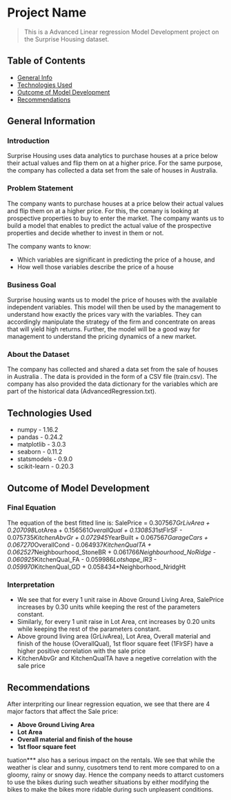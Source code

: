 # Project Name
> This is a Advanced Linear regression Model Development project on the Surprise Housing dataset.


## Table of Contents
* [General Info](#general-information)
* [Technologies Used](#technologies-used)
* [Outcome of Model Development](#Outcome-of-model-development)
* [Recommendations](#Recommendations)

<!-- You can include any other section that is pertinent to your problem -->

## General Information
### Introduction
Surprise Housing uses data analytics to purchase houses at a price below their actual values and flip them on at a higher price. For the same purpose, the company has collected a data set from the sale of houses in Australia.

### Problem Statement
The company wants to purchase houses at a price below their actual values and flip them on at a higher price. For this, the comany is looking at prospective properties to buy to enter the market. The company wants us to build a model that enables to predict the actual value of the prospective properties and decide whether to invest in them or not.

The company wants to know:
- Which variables are significant in predicting the price of a house, and
- How well those variables describe the price of a house

### Business Goal
Surprise housing wants us to model the price of houses with the available independent variables. This model will then be used by the management to understand how exactly the prices vary with the variables. They can accordingly manipulate the strategy of the firm and concentrate on areas that will yield high returns. Further, the model will be a good way for management to understand the pricing dynamics of a new market. 

### About the Dataset
The company has collected and shared a data set from the sale of houses in Australia . The data is provided in the form of a CSV file (train.csv). The company has also provided the data dictionary for the variables which are part of the historical data (AdvancedRegression.txt).

<!-- You don't have to answer all the questions - just the ones relevant to your project. -->

## Technologies Used
- numpy - 1.16.2
- pandas - 0.24.2
- matplotlib - 3.0.3
- seaborn - 0.11.2
- statsmodels - 0.9.0
- scikit-learn - 0.20.3

## Outcome of Model Development
### Final Equation
The equation of the best fitted line is:
SalePrice = 0.307567*GrLivArea + 0.207098*LotArea + 0.156561*OverallQual + 0.130853*1stFlrSF - 0.075735*KitchenAbvGr + 0.072945*YearBuilt + 0.067567*GarageCars + 0.067270*OverallCond - 0.064937*KitchenQualTA + 0.062527*Neighbourhood_StoneBR + 0.061766*Neighbourhood_NoRidge - 0.060925*KitchenQual_FA - 0.059986*Lotshape_IR3 - 0.059970*KitchenQual_GD + 0.058434*Neighborhood_NridgHt

### Interpretation
- We see that for every 1 unit raise in Above Ground Living Area, SalePrice increases by 0.30 units while keeping the rest of the parameters constant.
- Similarly, for every 1 unit raise in Lot Area, cnt increases by 0.20 units while keeping the rest of the parameters constant.
- Above ground living area (GrLivArea), Lot Area, Overall material and finish of the house (OverallQual), 1st floor square feet (1FlrSF) have a higher positive correlation with the sale price
- KitchenAbvGr and KitchenQualTA have a negetive correlation with the sale price


## Recommendations
After interpriting our linear regression equation, we see that there are 4 major factors that affect the Sale price:
- **Above Ground Living Area**
- **Lot Area**
- **Overall material and finish of the house**
- **1st floor square feet**

tuation*** also has a serious impact on the rentals. We see that while the weather is clear and sunny, cusotmers tend to rent more compared to on a gloomy, rainy or snowy day. Hence the company needs to attarct customers to use the bikes during such weather situations by either modifying the bikes to make the bikes more ridable during such unpleasent conditions.